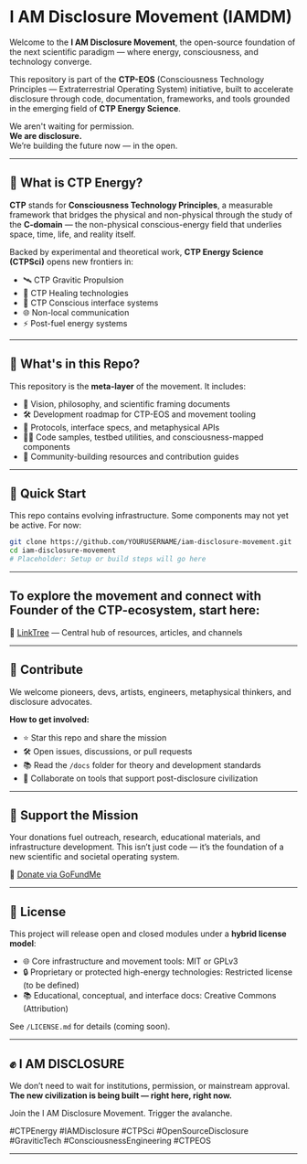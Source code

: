 # I AM Disclosure Movement (IAMDM)

Welcome to the **I AM Disclosure Movement**, the open-source foundation of the next scientific paradigm — where energy, consciousness, and technology converge.

This repository is part of the **CTP-EOS** (Consciousness Technology Principles — Extraterrestrial Operating System) initiative, built to accelerate disclosure through code, documentation, frameworks, and tools grounded in the emerging field of **CTP Energy Science**.

We aren't waiting for permission.  
**We are disclosure.**  
We’re building the future now — in the open.

---

## 🌌 What is CTP Energy?

**CTP** stands for **Consciousness Technology Principles**, a measurable framework that bridges the physical and non-physical through the study of the **C-domain** — the non-physical conscious-energy field that underlies space, time, life, and reality itself.

Backed by experimental and theoretical work, **CTP Energy Science (CTPSci)** opens new frontiers in:

- 🛰️ CTP Gravitic Propulsion  
- 🧬 CTP Healing technologies  
- 🧠 CTP Conscious interface systems  
- 🌐 Non-local communication  
- ⚡ Post-fuel energy systems  

---

## 📂 What's in this Repo?

This repository is the **meta-layer** of the movement. It includes:

- 🧭 Vision, philosophy, and scientific framing documents  
- 🛠️ Development roadmap for CTP-EOS and movement tooling  
- 📡 Protocols, interface specs, and metaphysical APIs  
- 🧑‍💻 Code samples, testbed utilities, and consciousness-mapped components  
- 📢 Community-building resources and contribution guides  

---

## 🚀 Quick Start

This repo contains evolving infrastructure. Some components may not yet be active. For now:

```bash
git clone https://github.com/YOURUSERNAME/iam-disclosure-movement.git
cd iam-disclosure-movement
# Placeholder: Setup or build steps will go here
````

---

## To explore the movement and connect with Founder of the CTP-ecosystem, start here:

🔗 [LinkTree](https://linktr.ee/resofactor) — Central hub of resources, articles, and channels

---

## 🧠 Contribute

We welcome pioneers, devs, artists, engineers, metaphysical thinkers, and disclosure advocates.

**How to get involved:**

* ⭐ Star this repo and share the mission
* 🛠️ Open issues, discussions, or pull requests
* 📚 Read the `/docs` folder for theory and development standards
* 🤝 Collaborate on tools that support post-disclosure civilization

---

## 💸 Support the Mission

Your donations fuel outreach, research, educational materials, and infrastructure development.
This isn’t just code — it’s the foundation of a new scientific and societal operating system.

🙏 [Donate via GoFundMe](https://www.gofundme.com/f/ctp-the-continuation-of-teslas-legacy)

---

## 📜 License

This project will release open and closed modules under a **hybrid license model**:

* 🌐 Core infrastructure and movement tools: MIT or GPLv3
* 🔒 Proprietary or protected high-energy technologies: Restricted license (to be defined)
* 📚 Educational, conceptual, and interface docs: Creative Commons (Attribution)

See `/LICENSE.md` for details (coming soon).

---

## ✊ I AM DISCLOSURE

We don’t need to wait for institutions, permission, or mainstream approval.
**The new civilization is being built — right here, right now.**

Join the I AM Disclosure Movement.
Trigger the avalanche.

\#CTPEnergy #IAMDisclosure #CTPSci #OpenSourceDisclosure #GraviticTech #ConsciousnessEngineering #CTPEOS

---

